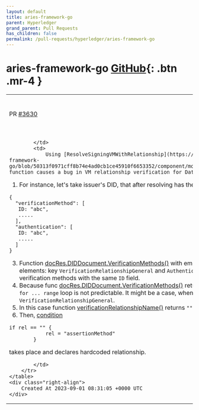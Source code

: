 ```yaml
---
layout: default
title: aries-framework-go
parent: Hyperledger
grand_parent: Pull Requests
has_children: false
permalink: /pull-requests/hyperledger/aries-framework-go
---
```


# aries-framework-go <span class="fs-3 right-align">[GitHub](https://github.com/hyperledger/aries-framework-go){: .btn .mr-4 }</span>


<div>
    <table>
        <tr>
            <td>
                PR <a href="https://github.com/hyperledger/aries-framework-go/pull/3630" class=".btn">#3630</a>
            </td>
            <td>
                <b>
                    feat: change DI VM purpose resolution
                </b>
            </td>
        </tr>
        <tr>
            <td>
                
            </td>
            <td>
                Using [ResolveSigningVMWithRelationship](https://github.com/hyperledger/aries-framework-go/blob/50313f0971cff8b74e4ad0cb1ce45910f6653352/component/models/jwt/didsignjwt/signjwt.go#L189) function causes a bug in VM relationship verification for Data integrity.

1. For instance, let's take issuer's DID, that after resolving has the following structure:
```
{
  "verificationMethod": [
   ID: "abc",
   .....
  ],
  "authentication": [
   ID: "abc",
   .....
  ]
}
```
3. Function [docRes.DIDDocument.VerificationMethods()](https://github.com/hyperledger/aries-framework-go/blob/50313f0971cff8b74e4ad0cb1ce45910f6653352/component/models/jwt/didsignjwt/signjwt.go#L221) with empty arguments returns a map with 2 elements: key `VerificationRelationshipGeneral` and `Authentication`. 
Values for those keys are verification methods with the same `ID` field.
4. Because func [docRes.DIDDocument.VerificationMethods()](https://github.com/hyperledger/aries-framework-go/blob/50313f0971cff8b74e4ad0cb1ce45910f6653352/component/models/jwt/didsignjwt/signjwt.go#L221) returns a map, the order of elements in `for ... range` loop is not predictable. It might be a case, when first element will be `VerificationRelationshipGeneral`. 
5. In this case function [verificationRelationshipName()](https://github.com/hyperledger/aries-framework-go/blob/50313f0971cff8b74e4ad0cb1ce45910f6653352/component/models/jwt/didsignjwt/signjwt.go#L246) returns `""`
6. Then, [condition](https://github.com/hyperledger/aries-framework-go/blob/main/component/models/dataintegrity/signer.go#L139C3-L141C4) 

```
if rel == "" {
			rel = "assertionMethod"
		}
````
takes place and declares hardcoded relationship.


            </td>
        </tr>
    </table>
    <div class="right-align">
        Created At 2023-09-01 08:31:05 +0000 UTC
    </div>
</div>

